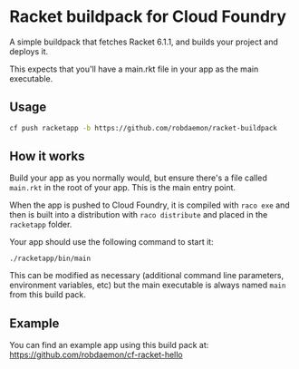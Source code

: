 # Racket buildpack for Cloud Foundry

A simple buildpack that fetches Racket 6.1.1, and builds your project and deploys it.

This expects that you'll have a main.rkt file in your app as the main executable.

## Usage

```bash
cf push racketapp -b https://github.com/robdaemon/racket-buildpack
```

## How it works

Build your app as you normally would, but ensure there's a file called `main.rkt`
in the root of your app. This is the main entry point.

When the app is pushed to Cloud Foundry, it is compiled with `raco exe` and then
is built into a distribution with `raco distribute` and placed in the `racketapp`
folder.

Your app should use the following command to start it:

```
./racketapp/bin/main
```

This can be modified as necessary (additional command line parameters, environment
variables, etc) but the main executable is always named `main` from this build pack.

## Example

You can find an example app using this build pack at: https://github.com/robdaemon/cf-racket-hello
